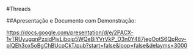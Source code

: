 #Threads

##Apresentação e Documento com Demonstração:

https://docs.google.com/presentation/d/e/2PACX-1vTRUyuggnPzxidPjvLiboip5WQeBiYVrVkP_D3n0Y487jegOotS6QpRov-plQEh3ox5oBgChBUcpCkT/pub?start=false&loop=false&delayms=3000
